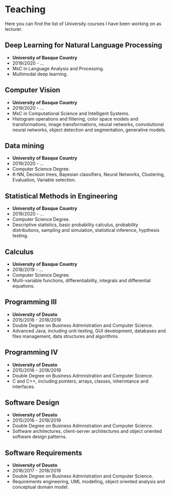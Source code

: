 # Teaching

Here you can find the list of University courses I have been working on as lecturer.

## Deep Learning for Natural Language Processing
- **University of Basque Country**
- 2019/2020 - ...
- MsC in Language Analysis and Processing.
- Multimodal deep learning.

## Computer Vision
- **University of Basque Country**
- 2019/2020 - ...
- MsC in Computational Science and Intelligent Systems.
- Histogram operations and filtering, color space models and transformations, image transformations, neural networks, convolutional neural networks, object detection and segmentation, generative models.

## Data mining
- **University of Basque Country**
- 2019/2020 - ...
- Computer Science Degree.
- K-NN, Decision trees, Bayesian classifiers, Neural Networks, Clustering, Evaluation, Variable selection.

## Statistical Methods in Engineering
- **University of Basque Country**
- 2019/2020 - ...
- Computer Science Degree.
- Descriptive statistics, basic probability calculus, probability distributions, sampling and simulation, statistical inference, hypthesis testing.

## Calculus
- **University of Basque Country**
- 2018/2019 - ...
- Computer Science Degree.
- Multi-variable functions, differentiability, integrals and differential equations.

## Programming III
- **University of Deusto**
- 2015/2016 - 2018/2019
- Double Degree on Business Admnistration and Computer Science.
- Advanced Java, including unit-testing, GUI development, databases and files management, data structures and algorithms.

## Programming IV 
- **University of Deusto**
- 2015/2016 - 2018/2019
- Double Degree on Business Admnistration and Computer Science.
- C and C++, including pointers, arrays, classes, inherintance and interfaces.

## Software Design
- **University of Deusto**
- 2015/2016 - 2018/2019
- Double Degree on Business Admnistration and Computer Science.
- Software architectures, client-server architectures and object oriented software design patterns.

## Software Requirements
- **University of Deusto**
- 2016/2017 - 2018/2019
- Double Degree on Business Admnistration and Computer Science.
- Requirements engineering, UML modelling, object oriented analysis and conceptual domain model.
